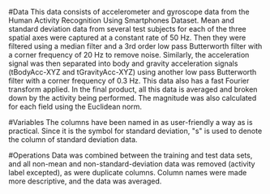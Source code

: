 #Data
This data consists of accelerometer and gyroscope data from the Human Activity Recognition Using Smartphones Dataset.
Mean and standard deviation data from several test subjects for each of the three spatial axes were captured at a constant rate of 50 Hz. Then they were filtered using a median filter and a 3rd order low pass Butterworth filter with a corner frequency of 20 Hz to remove noise. Similarly, the acceleration signal was then separated into body and gravity acceleration signals (tBodyAcc-XYZ and tGravityAcc-XYZ) using another low pass Butterworth filter with a corner frequency of 0.3 Hz. 
This data also has a fast Fourier transform applied. In the final product, all this data is averaged and broken down by the activity being performed. The magnitude was also calculated for each field using the Euclidean norm.

#Variables
The columns have been named in as user-friendly a way as is practical. Since it is the symbol for standard deviation, "s" is used to denote the column of standard deviation data.

#Operations
Data was combined between the training and test data sets, and all non-mean and non-standard-deviation data was removed (activity label excepted), as were duplicate columns. Column names were made more descriptive, and the data was averaged.
